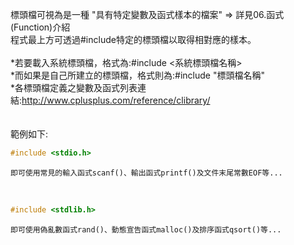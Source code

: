 標頭檔可視為是一種 "具有特定變數及函式樣本的檔案" ⇒ 詳見06.函式(Function)介紹
<br>
程式最上方可透過#include特定的標頭檔以取得相對應的樣本。
<br>
<br>
\*若要載入系統標頭檔，格式為:#include <系統標頭檔名稱>
<br>
\*而如果是自己所建立的標頭檔，格式則為:#include "標頭檔名稱"
<br>
\*各標頭檔定義之變數及函式列表連結:http://www.cplusplus.com/reference/clibrary/
<br>
<br>
<br>
範例如下:
```c
#include <stdio.h>
```
	即可使用常見的輸入函式scanf()、輸出函式printf()及文件末尾常數EOF等...
<br>

```c
#include <stdlib.h>
```
	即可使用偽亂數函式rand()、動態宣告函式malloc()及排序函式qsort()等...

